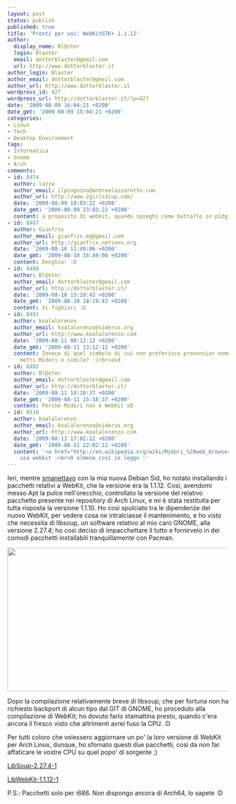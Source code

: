 ```yaml
---
layout: post
status: publish
published: true
title: 'Pronti per voi: WebKitGTK+ 1.1.12'
author:
  display_name: Bl@ster
  login: Blaster
  email: dottorblaster@gmail.com
  url: http://www.dottorblaster.it
author_login: Blaster
author_email: dottorblaster@gmail.com
author_url: http://www.dottorblaster.it
wordpress_id: 427
wordpress_url: http://dottorblaster.it/?p=427
date: '2009-08-09 16:04:21 +0200'
date_gmt: '2009-08-09 15:04:21 +0200'
categories:
- Linux
- Tech
- Desktop Environment
tags:
- Informatica
- Gnome
- Arch
comments:
- id: 8474
  author: lazza
  author_email: ilpinguino@andrealazzarotto.com
  author_url: http://www.2girls1cup.com/
  date: '2009-08-09 18:03:22 +0200'
  date_gmt: '2009-08-09 23:03:22 +0200'
  content: a proposito di webkit, quando spieghi come buttarlo in pidgin?
- id: 8487
  author: Gianfrix
  author_email: gianfrix.mg@gmail.com
  author_url: http://gianfrix.netsons.org
  date: '2009-08-10 11:49:06 +0200'
  date_gmt: '2009-08-10 16:49:06 +0200'
  content: Denghiu! :D
- id: 8488
  author: Bl@ster
  author_email: dottorblaster@gmail.com
  author_url: http://dottorblaster.it/
  date: '2009-08-10 13:19:43 +0200'
  date_gmt: '2009-08-10 18:19:43 +0200'
  content: Si fighiuri :D
- id: 8491
  author: koalalorenzo
  author_email: koalalorenzo@siderus.org
  author_url: http://www.koalalorenzo.com
  date: '2009-08-11 08:12:12 +0200'
  date_gmt: '2009-08-11 13:12:12 +0200'
  content: Invece di quel simbolo di cui non preferisco pronunciar nome, perché non
    metti Midori o simile? :)<br>asd
- id: 8492
  author: Bl@ster
  author_email: dottorblaster@gmail.com
  author_url: http://dottorblaster.it/
  date: '2009-08-11 10:18:37 +0200'
  date_gmt: '2009-08-11 15:18:37 +0200'
  content: Perchè Midori non è WebKit xD
- id: 8510
  author: koalalorenzo
  author_email: koalalorenzo@siderus.org
  author_url: http://www.koalalorenzo.com
  date: '2009-08-11 17:02:12 +0200'
  date_gmt: '2009-08-11 22:02:12 +0200'
  content: '<a href="http://en.wikipedia.org/wiki/Midori_%28web_browser" rel="nofollow">http://en.wikipedia.org/wiki/Midori_(web_browser</a>)<br><br>Midori
    usa webkit :<br>O almeno così io leggo :'
---
```

<p>Ieri, mentre <a href="http://dottorblaster.it/2009/08/nuovi-smanetti-nuovi-casini-debian-e-il-pacchetto-mancante/">smanettavo</a> con la mia nuova Debian Sid, ho notato installando i pacchetti relativi a WebKit, che la versione era la 1.1.12. Così, avendomi messo Apt la pulce nell'orecchio, controllato la versione del relativo pacchetto presente nei repository di Arch Linux, e mi è stata restituita per tutta risposta la versione 1.1.10. Ho così spulciato tra le dipendenze del nuovo WebKit, per vedere cosa ne intralciasse il mantenimento, e ho visto che necessita di libsoup, un software relativo al mio caro GNOME, alla  versione 2.27.4; ho così deciso di impacchettare il tutto e fornirvelo in dei comodi pacchetti installabili tranquillamente con Pacman.</p>
<p style="text-align: center;"><img class="alignnone" src="http://i28.tinypic.com/21l4s41.jpg" alt="" width="538" height="327" /></p>
<p style="text-align: left;">Dopo la compilazione relativamente breve di libsoup, che per fortuna non ha richiesto backport di alcun tipo dal GIT di GNOME, ho proceduto alla compilazione di WebKit; ho dovuto farlo stamattina presto, quando c'era ancora il fresco visto che altrimenti avrei fuso la CPU. :D</p>
<p style="text-align: left;">Per tutti coloro che volessero aggiornare un po' la loro versione di WebKit per Arch Linux, dunque, ho sfornato questi due pacchetti, così da non far affaticare le vostre CPU su quel popo' di sorgente ;)</p>
<p style="text-align: left;"><a href="http://dl.getdropbox.com/u/685412/libsoup-2.27.4-1-i686.pkg.tar.gz">LibSoup-2.27.4-1</a></p>
<p style="text-align: left;"><a href="http://dl.getdropbox.com/u/685412/libwebkit-1.1.12-1-i686.pkg.tar.gz">LibWebKit-1.1.12-1</a></p>
<p style="text-align: left;">P.S.: Pacchetti solo per i686. Non dispongo ancora di Arch64, lo sapete :D</p>
<p style="text-align: left;">
